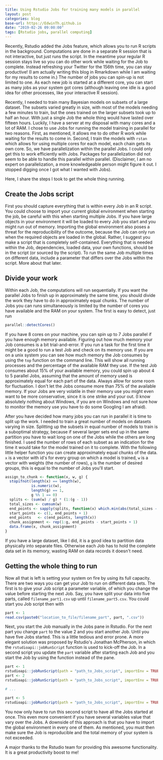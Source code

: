 ```yaml
---
title: Using Rstudio Jobs for training many models in parallel
layout: post
categories: blog
base-url: https://EdwinTh.github.io
date: "2019-02-26 09:00:00"
tags: [Rstudio jobs, parallel computing]
---
```


Recently, Rstudio added the Jobs feature, which allows you to run R scripts in the background. Computations are done in a separate R session that is not interactive, but just runs the script. In the meantime your regular R session stays live so you can do other work while waiting for the Job to complete. Instead refreshing your Twitter for the 156th time, you can stay productive! (I am actually writing this blog in Rmarkdown while I am waiting for my results to come in.) The number of jobs you can spin-up is not limited to one. As each new job is started at a different core, you can start as many jobs as your system got cores (although leaving one idle is a good idea for other processes, like your interactive R session).

Recently, I needed to train many Bayesian models on subsets of a large dataset. The subsets varied greatly in size, with most of the models needing a few minutes to train, but the ones trained on the larger subsets took up to half an hour. With just a single Job the whole thing would have lasted over fifteen hours. Luckily, I have a server at my disposal with many cores and a lot of RAM. I chose to use Jobs for running the model training in parallel for two reasons. First, as mentioned, it allows me to do other R work while waiting for the results to come in. Second, I train the models with `rstan` which allows for using multiple cores for each model, each chain gets its own core. So, we have parallelization within the parallel Jobs. I could only get this to work efficiently with Jobs. Packages for parallelization did not seem to be able to handle this parallel within parallel. (Disclaimer, I am no expert on parallelization, a more knowledgeable person might figure it out. I stopped digging once I got what I wanted with Jobs).

Here, I share the steps I took to get the whole thing running.

## Create the Jobs script

First you should capture everything that is within every Job in an R script. You could choose to import your current global environment when starting the job, be careful with this when starting multiple Jobs. If you have large objects in your environment it will be loaded to every Job you start and you might run out of memory. Importing the global environment also poses a threat for the reproducibility of the outcome, because the Job can only run when the required objects are loaded in the global. Rather, I suggest you make a script that is completely self-contained. Everything that is needed within the Job, dependencies, loaded data, your own functions, should be in the script (or sourced by the script). To run the same Job multiple times on different data, include a parameter that differs over the Jobs within the script. More about that later.

## Divide your work

Within each Job, the computations will run sequentially. If you want the parallel Jobs to finish up in approximately the same time, you should divide the work they have to do in approximately equal chunks. The number of Jobs you can runs simultaneously is limited by the number of cores you have available and the RAM on your system. The first is easy to detect, just run


```r
parallel::detectCores()
```

If you have 8 cores on your machine, you can spin up to 7 Jobs parallel if you have enough memory available. Figuring out how much memory your Job consumes is a bit trial-and-error. If you run a task for the first time it might be a good to run a test Job and check on its memory use. If you are on a unix system you can see how much memory the Job consumes by using the `top` function on the command line. This will show all running processes and the percentage of the available RAM they use. If the test Job consumes about 15% of your available memory, you could spin up about 4 to 5 parallel Jobs, assuming that the amount of memory used is approximately equal for each part of the data. Always allow for some room for fluctuation. I don't let the Jobs consume more than 75% of the available memory. If your Jobs are very volatile in their memory use you might even want to be more conservative, since it is one strike and your out. (I know absolutely nothing about Windows, if you are on Windows and not sure how to monitor the memory use you have to do some Googling I am afraid).

After you have decided how many jobs you can run in parallel it is time to split up the work. I needed to train a great number of models on datasets varying in size. Splitting up the subsets in equal number of models to train is a suboptimal strategy, because if several larger sets end up in the same partition you have to wait long on one of the Jobs while the others are long finished. I used the number of rows of each subset as an indication for the time it would take for the model trained on it to complete. With the following little helper function you can create approximately equal chunks of the data. `x` is a vector with id's for every group on which a model is trained, `w` is a vector with weights (the number of rows), `g` is the number of desired groups, this is equal to the number of Jobs you'll start.


```r
assign_to_chunk <- function(x, w, g) {
  stopifnot(length(x) == length(w),
            is.numeric(w),
            length(g) == 1,
            g %% 1 == 0)
  splits <- (sum(w) / g) * (1:(g - 1))
  total_sizes <- cumsum(w)
  end_points <- sapply(splits, function(x) which.min(abs(total_sizes - x)))
  start_points <- c(1, end_points + 1)
  end_points   <- c(end_points, length(x))
  chunk_assignment <- rep(1:g, end_points - start_points + 1)
  data.frame(x, chunk_assignment)
}
```

If you have a large dataset, like I did, it is a good idea to partition data physically into separate files. Otherwise each Job has to hold the complete data set in its memory, wasting RAM on data records it doesn't need. 

## Getting the whole thing to run

Now all that is left is setting your system on fire by using its full capacity. There are two ways you can get your Job to run on different data sets. The first is to give your Job script a parameter variable, of which you change the value before starting the next Job. Say, you have split your data into five parts, called `filename_part1.csv` up until `filename_part5.csv`. You could start you Job script then with


```r
part <- 1
read.csv(paste0("location_to_file/filename_part", part, ".csv"))
```

Next, you start the Job manually in the Jobs pane in Rstudio. For the next part you change `part` to the value 2 and you start another Job. Until you have five Jobs started. This is a little tedious and error prone. A more elegant solution was proposed by Rstudio's Jonathan McPherson, in which the `rstudioapi::jobRunScript` function is used to kick-off the Job. In a second script you update the `part` variable after starting each Job and you start the Job by using the function instead of the pane.


```r
part <- 1 
rstudioapi::jobRunScript(path = "path_to_Jobs_script", importEnv = TRUE)
part <- 2
rstudioapi::jobRunScript(path = "path_to_Jobs_script", importEnv = TRUE)

# ...

part <- 5
rstudioapi::jobRunScript(path = "path_to_Jobs_script", importEnv = TRUE)
```

You now only have to run this second script to have all the Jobs started at once. This even more convenient if you have several variables value that vary over the Jobs. A downside of this approach is that you have to import the global environment in every one of them. As mentioned, you must then make sure the Job is reproducible and the total memory of your system is not exceeded.

A major thanks to the Rstudio team for providing this awesome functionality. It is a great productivity boost to me!
